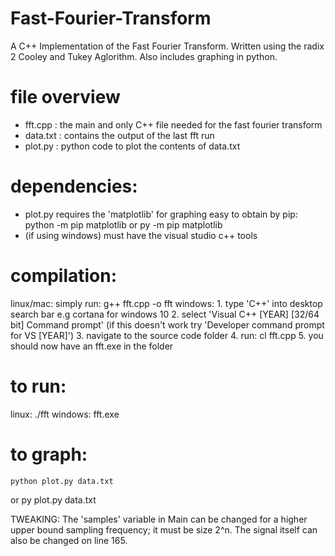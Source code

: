 # Fast-Fourier-Transform
A C++ Implementation of the Fast Fourier Transform. Written using the radix 2 Cooley and Tukey Aglorithm. Also includes graphing in python.

# file overview
+ fft.cpp : the main and only C++ file needed for the fast fourier transform
+ data.txt : contains the output of the last fft run
+ plot.py : python code to plot the contents of data.txt

# dependencies:
+ plot.py requires the 'matplotlib' for graphing
easy to obtain by pip:
	python -m pip matplotlib
or
	py -m pip matplotlib
+ (if using windows) must have the visual studio c++ tools

# compilation:
linux/mac:
	simply run: 
	g++ fft.cpp -o fft
windows:
	1. type 'C++' into desktop search bar e.g cortana for windows 10
	2. select 'Visual C++ [YEAR] [32/64 bit] Command prompt'
	(if this doesn't work try 'Developer command prompt for VS [YEAR]')
	3. navigate to the source code folder
	4. run:
	cl fft.cpp
	5. you should now have an fft.exe in the folder

# to run:
linux:
	./fft
windows:
	fft.exe

# to graph:
	python plot.py data.txt
or 
	py plot.py data.txt

TWEAKING:
The 'samples' variable in Main can be changed for a higher upper bound
sampling frequency; it must be size 2^n. The signal itself can also
be changed on line 165.
